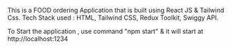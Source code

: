 This is a FOOD ordering Application that is built using React JS & Tailwind Css.
Tech Stack used : HTML, Tailwind CSS, Redux Toolkit, Swiggy API.

To Start the application , use command "npm start" & it will start at http://localhost:1234
